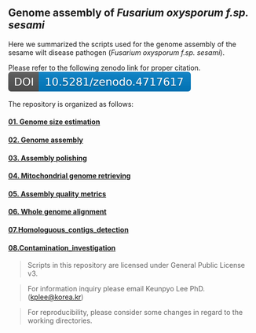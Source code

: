 ## Genome assembly of *Fusarium oxysporum f.sp. sesami*

Here we summarized the scripts used for the genome assembly of the sesame wilt disease pathogen (*Fusarium oxysporum f.sp. sesami*).

Please refer to the following zenodo link for proper citation. [![DOI](https://github.com/Yedomon/Yedomon-Genome_Assembly_Fusarium_oxysporum_f.sp._sesami/blob/main/zenodo.4717617.svg)](https://zenodo.org/badge/latestdoi/322282589) 





The repository is organized as follows:

#### [01. Genome size estimation](https://github.com/Yedomon/Genome_Assembly_Fusarium_oxysporum_f.sp._sesami/tree/master/01.Genome_size_estimation)
#### [02. Genome assembly](https://github.com/Yedomon/Genome_Assembly_Fusarium_oxysporum_f.sp._sesami/tree/master/02.Canu_assembly)
#### [03. Assembly polishing](https://github.com/Yedomon/Genome_Assembly_Fusarium_oxysporum_f.sp._sesami/tree/master/03.Assembly_polishing)
#### [04. Mitochondrial genome retrieving](https://github.com/Yedomon/Genome_Assembly_Fusarium_oxysporum_f.sp._sesami/tree/master/04.Mitochondrial_genome_retrieving)
#### [05. Assembly quality metrics](https://github.com/Yedomon/Genome_Assembly_Fusarium_oxysporum_f.sp._sesami/tree/master/05.Assembly_quality_metrics)
#### [06. Whole genome alignment](https://github.com/Yedomon/Genome_Assembly_Fusarium_oxysporum_f.sp._sesami/tree/master/06.Whole_genome_alignment) 

#### [07.Homologuous_contigs_detection](https://github.com/Yedomon/Genome_Assembly_Fusarium_oxysporum_f.sp._sesami/tree/master/07.Homologuous_contigs_detection)
#### [08.Contamination_investigation](https://github.com/Yedomon/Genome_Assembly_Fusarium_oxysporum_f.sp._sesami/tree/master/08.Contamination_investigation)

>  Scripts in this repository are licensed under General Public License v3.

>  For information inquiry please email Keunpyo Lee PhD. (kplee@korea.kr)

> For reproducibility, please consider some changes in regard to the working directories.











